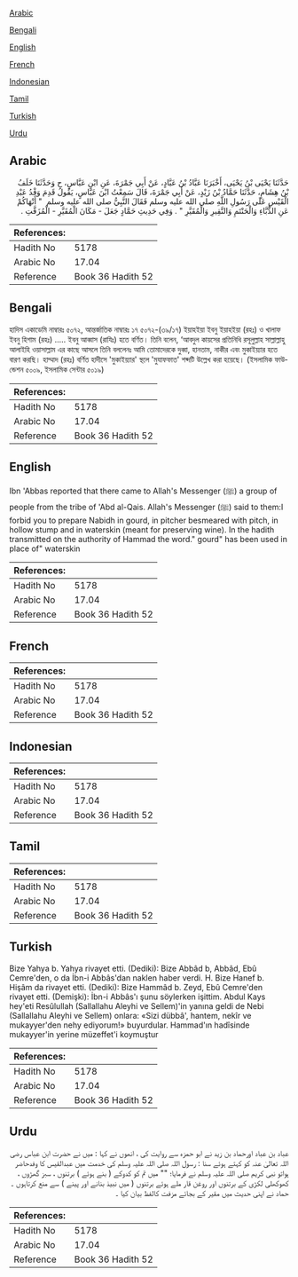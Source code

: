 [Arabic](#arabic)

[Bengali](#bengali)

[English](#english)

[French](#french)

[Indonesian](#indonesian)

[Tamil](#tamil)

[Turkish](#turkish)

[Urdu](#urdu)

## Arabic


<div dir="rtl" lang="ar" style={{fontSize:'larger',backgroundColor:'#f8f9fa',padding:20}}>
حَدَّثَنَا يَحْيَى بْنُ يَحْيَى، أَخْبَرَنَا عَبَّادُ بْنُ عَبَّادٍ، عَنْ أَبِي جَمْرَةَ، عَنِ ابْنِ عَبَّاسٍ، ح وَحَدَّثَنَا خَلَفُ بْنُ هِشَامٍ، حَدَّثَنَا حَمَّادُ بْنُ زَيْدٍ، عَنْ أَبِي جَمْرَةَ، قَالَ سَمِعْتُ ابْنَ عَبَّاسٍ، يَقُولُ قَدِمَ وَفْدُ عَبْدِ الْقَيْسِ عَلَى رَسُولِ اللَّهِ صلى الله عليه وسلم فَقَالَ النَّبِيُّ صلى الله عليه وسلم ‏ "‏ أَنْهَاكُمْ عَنِ الدُّبَّاءِ وَالْحَنْتَمِ وَالنَّقِيرِ وَالْمُقَيَّرِ ‏"‏ ‏.‏ وَفِي حَدِيثِ حَمَّادٍ جَعَلَ - مَكَانَ الْمُقَيَّرِ - الْمُزَفَّتِ ‏.‏
</div>
<div style={{backgroundColor:'#f8f9fa',padding:20, marginBottom: 10}}><table> <thead> <tr> <th>References:</th> <th></th> </tr> </thead> <tbody><tr><td>Hadith No</td><td>5178</td></tr><tr><td>Arabic No</td><td>17.04</td></tr><tr><td>Reference</td><td>Book 36 Hadith 52</td></tr></tbody></table></div>

## Bengali


<div dir="ltr" lang="bn" style={{fontSize:'larger',backgroundColor:'#f8f9fa',padding:20}}>
হাদিস একাডেমি নাম্বারঃ ৫০৭২, আন্তর্জাতিক নাম্বারঃ ১৭ ৫০৭২-(৩৯/১৭) ইয়াহইয়া ইবনু ইয়াহইয়া (রহঃ) ও খালাফ ইবনু হিশাম (রহঃ) ..... ইবনু আব্বাস (রাযিঃ) হতে বর্ণিত। তিনি বলেন, ‘আবদুল কায়সের প্রতিনিধি রসূলুল্লাহ সাল্লাল্লাহু আলাইহি ওয়াসাল্লাম এর কাছে আসলে তিনি বললেনঃ আমি তোমাদেরকে দুব্বা, হানতাম, নাকীর এবং মুকাইয়্যার হতে বারণ করছি। হাম্মাদ (রহঃ) বর্ণিত হাদীসে 'মুকাইয়্যার' স্থলে 'মুযাফফাত' শব্দটি উল্লেখ করা হয়েছে। (ইসলামিক ফাউন্ডেশন ৫০০৯, ইসলামিক সেন্টার ৫০১৯)
</div>
<div style={{backgroundColor:'#f8f9fa',padding:20, marginBottom: 10}}><table> <thead> <tr> <th>References:</th> <th></th> </tr> </thead> <tbody><tr><td>Hadith No</td><td>5178</td></tr><tr><td>Arabic No</td><td>17.04</td></tr><tr><td>Reference</td><td>Book 36 Hadith 52</td></tr></tbody></table></div>

## English


<div dir="ltr" lang="en" style={{fontSize:'larger',backgroundColor:'#f8f9fa',padding:20}}>
Ibn 'Abbas reported that there came to Allah's Messenger (ﷺ) a group of people from the tribe of 'Abd al-Qais. Allah's Messenger (ﷺ) said to them:I forbid you to prepare Nabidh in gourd, in pitcher besmeared with pitch, in hollow stump and in waterskin (meant for preserving wine). In the hadith transmitted on the authority of Hammad the word." gourd" has been used in place of" waterskin
</div>
<div style={{backgroundColor:'#f8f9fa',padding:20, marginBottom: 10}}><table> <thead> <tr> <th>References:</th> <th></th> </tr> </thead> <tbody><tr><td>Hadith No</td><td>5178</td></tr><tr><td>Arabic No</td><td>17.04</td></tr><tr><td>Reference</td><td>Book 36 Hadith 52</td></tr></tbody></table></div>

## French


<div dir="ltr" lang="fr" style={{fontSize:'larger',backgroundColor:'#f8f9fa',padding:20}}>

</div>
<div style={{backgroundColor:'#f8f9fa',padding:20, marginBottom: 10}}><table> <thead> <tr> <th>References:</th> <th></th> </tr> </thead> <tbody><tr><td>Hadith No</td><td>5178</td></tr><tr><td>Arabic No</td><td>17.04</td></tr><tr><td>Reference</td><td>Book 36 Hadith 52</td></tr></tbody></table></div>

## Indonesian


<div dir="ltr" lang="id" style={{fontSize:'larger',backgroundColor:'#f8f9fa',padding:20}}>

</div>
<div style={{backgroundColor:'#f8f9fa',padding:20, marginBottom: 10}}><table> <thead> <tr> <th>References:</th> <th></th> </tr> </thead> <tbody><tr><td>Hadith No</td><td>5178</td></tr><tr><td>Arabic No</td><td>17.04</td></tr><tr><td>Reference</td><td>Book 36 Hadith 52</td></tr></tbody></table></div>

## Tamil


<div dir="ltr" lang="ta" style={{fontSize:'larger',backgroundColor:'#f8f9fa',padding:20}}>

</div>
<div style={{backgroundColor:'#f8f9fa',padding:20, marginBottom: 10}}><table> <thead> <tr> <th>References:</th> <th></th> </tr> </thead> <tbody><tr><td>Hadith No</td><td>5178</td></tr><tr><td>Arabic No</td><td>17.04</td></tr><tr><td>Reference</td><td>Book 36 Hadith 52</td></tr></tbody></table></div>

## Turkish


<div dir="ltr" lang="tr" style={{fontSize:'larger',backgroundColor:'#f8f9fa',padding:20}}>
Bize Yahya b. Yahya rivayet etti. (Dediki): Bize Abbâd b, Abbâd, Ebû Cemre'den, o da İbn-i Abbâs'dan naklen haber verdi. H. Bize Hanef b. Hişâm da rivayet etti. (Dediki): Bize Hammâd b. Zeyd, Ebû Cemre'den rivayet etti. (Demişki): İbn-i Abbâs'ı şunu söylerken işittim. Abdul Kays hey'eti Resûlullah (Sallallahu Aleyhi ve Sellem)'in yanına geldi de Nebi (Sallallahu Aleyhi ve Sellem) onlara: «Sizi dübbâ', hantem, nekîr ve mukayyer'den nehy ediyorum!» buyurdular. Hammad'ın hadîsinde mukayyer'in yerine müzeffet'i koymuştur
</div>
<div style={{backgroundColor:'#f8f9fa',padding:20, marginBottom: 10}}><table> <thead> <tr> <th>References:</th> <th></th> </tr> </thead> <tbody><tr><td>Hadith No</td><td>5178</td></tr><tr><td>Arabic No</td><td>17.04</td></tr><tr><td>Reference</td><td>Book 36 Hadith 52</td></tr></tbody></table></div>

## Urdu


<div dir="rtl" lang="ur" style={{fontSize:'larger',backgroundColor:'#f8f9fa',padding:20}}>
عباد بن عباد اورحماد بن زید نے ابو حمزہ سے روایت کی ، انھوں نے کہا : میں نے حضرت ابن عباس رضی اللہ تعالیٰ عنہ کو کہتے ہوئے سنا : رسول اللہ صلی اللہ علیہ وسلم کی خدمت میں عبدالقیس کا وفدحاضر ہواتو نبی کریم صلی اللہ علیہ وسلم نے فرمایا؛ "" میں تم کو کدوکے ( بنے ہوئے ) برتنوں ، سبز گھڑوں ، کھوکھلی لکڑی کے برتنوں اور روغن قار ملے ہوئے برتنوں ( میں نبیذ بنانے اور پینے ) سے منع کرتاہوں ۔ حماد نے اپنی حدیث میں مقیر کے بجائے مزفت کالفظ بیان کیا ۔
</div>
<div style={{backgroundColor:'#f8f9fa',padding:20, marginBottom: 10}}><table> <thead> <tr> <th>References:</th> <th></th> </tr> </thead> <tbody><tr><td>Hadith No</td><td>5178</td></tr><tr><td>Arabic No</td><td>17.04</td></tr><tr><td>Reference</td><td>Book 36 Hadith 52</td></tr></tbody></table></div>